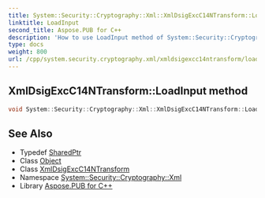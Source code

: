 ```yaml
---
title: System::Security::Cryptography::Xml::XmlDsigExcC14NTransform::LoadInput method
linktitle: LoadInput
second_title: Aspose.PUB for C++
description: 'How to use LoadInput method of System::Security::Cryptography::Xml::XmlDsigExcC14NTransform class in C++.'
type: docs
weight: 800
url: /cpp/system.security.cryptography.xml/xmldsigexcc14ntransform/loadinput/
---
```

## XmlDsigExcC14NTransform::LoadInput method




```cpp
void System::Security::Cryptography::Xml::XmlDsigExcC14NTransform::LoadInput(SharedPtr<Object> obj) override
```

## See Also

* Typedef [SharedPtr](../../../system/sharedptr/)
* Class [Object](../../../system/object/)
* Class [XmlDsigExcC14NTransform](../)
* Namespace [System::Security::Cryptography::Xml](../../)
* Library [Aspose.PUB for C++](../../../)
